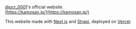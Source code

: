  [@ucr_0001](https://twitter.com/ucr_0001)'s official website.  
 [https://kamosan.jp/](https://kamosan.jp/)

This website made with [Next.js](https://nextjs.org/) and [Strapi](https://strapi.io/), deployed on [Vercel](https://vercel.com/).
